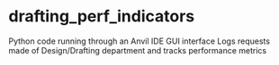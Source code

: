 # drafting_perf_indicators
Python code running through an Anvil IDE GUI interface
Logs requests made of Design/Drafting department and tracks performance metrics
